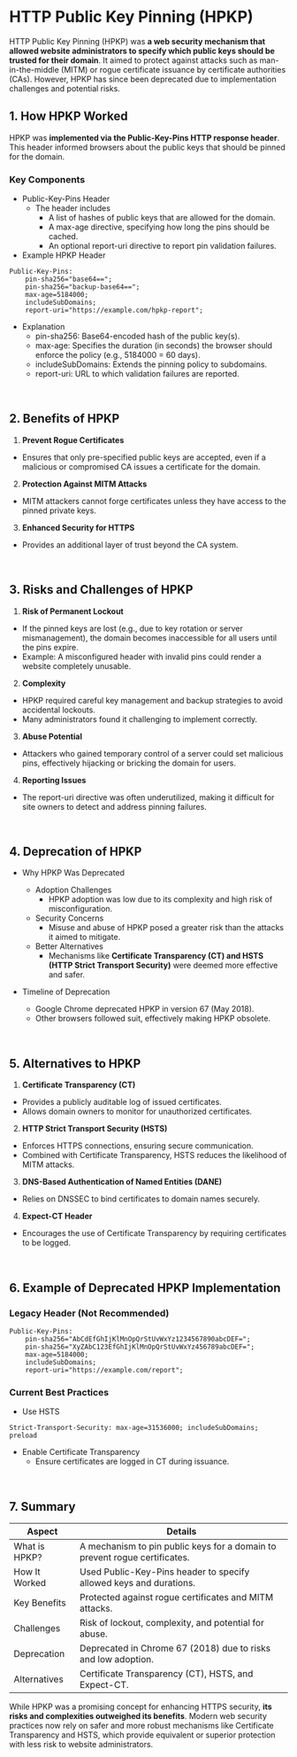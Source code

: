<br>

# HTTP Public Key Pinning (HPKP)
HTTP Public Key Pinning (HPKP) was **a web security mechanism that allowed website administrators to specify which public keys should be trusted for their domain**. It aimed to protect against attacks such as man-in-the-middle (MITM) or rogue certificate issuance by certificate authorities (CAs). However, HPKP has since been deprecated due to implementation challenges and potential risks.

## 1. How HPKP Worked
HPKP was **implemented via the Public-Key-Pins HTTP response header**. This header informed browsers about the public keys that should be pinned for the domain.

### Key Components
  - Public-Key-Pins Header
    - The header includes
      - A list of hashes of public keys that are allowed for the domain.
      - A max-age directive, specifying how long the pins should be cached.
      - An optional report-uri directive to report pin validation failures.
  - Example HPKP Header  

```
Public-Key-Pins: 
    pin-sha256="base64=="; 
    pin-sha256="backup-base64=="; 
    max-age=5184000; 
    includeSubDomains; 
    report-uri="https://example.com/hpkp-report";
```     

   - Explanation
      - pin-sha256: Base64-encoded hash of the public key(s).
      - max-age: Specifies the duration (in seconds) the browser should enforce the policy (e.g., 5184000 = 60 days).
      - includeSubDomains: Extends the pinning policy to subdomains.
      - report-uri: URL to which validation failures are reported.  
<br>

## 2. Benefits of HPKP
1. **Prevent Rogue Certificates**
  - Ensures that only pre-specified public keys are accepted, even if a malicious or compromised CA issues a certificate for the domain.
2. **Protection Against MITM Attacks**
  - MITM attackers cannot forge certificates unless they have access to the pinned private keys.
3. **Enhanced Security for HTTPS**
  - Provides an additional layer of trust beyond the CA system.  
<br>

## 3. Risks and Challenges of HPKP
1. **Risk of Permanent Lockout**
  - If the pinned keys are lost (e.g., due to key rotation or server mismanagement), the domain becomes inaccessible for all users until the pins expire.
  - Example: A misconfigured header with invalid pins could render a website completely unusable.
2. **Complexity**
  - HPKP required careful key management and backup strategies to avoid accidental lockouts.
  - Many administrators found it challenging to implement correctly.
3. **Abuse Potential**
  - Attackers who gained temporary control of a server could set malicious pins, effectively hijacking or bricking the domain for users.
4. **Reporting Issues**
  - The report-uri directive was often underutilized, making it difficult for site owners to detect and address pinning failures.  
<br>

## 4. Deprecation of HPKP
  - Why HPKP Was Deprecated
    - Adoption Challenges
      - HPKP adoption was low due to its complexity and high risk of misconfiguration.
    - Security Concerns
      - Misuse and abuse of HPKP posed a greater risk than the attacks it aimed to mitigate.
    - Better Alternatives
      - Mechanisms like **Certificate Transparency (CT) and HSTS (HTTP Strict Transport Security)** were deemed more effective and safer.

  - Timeline of Deprecation
    - Google Chrome deprecated HPKP in version 67 (May 2018).
    - Other browsers followed suit, effectively making HPKP obsolete.  
<br>

## 5. Alternatives to HPKP
1. **Certificate Transparency (CT)**
  - Provides a publicly auditable log of issued certificates.
  - Allows domain owners to monitor for unauthorized certificates.
2. **HTTP Strict Transport Security (HSTS)**
  - Enforces HTTPS connections, ensuring secure communication.
  - Combined with Certificate Transparency, HSTS reduces the likelihood of MITM attacks.
3. **DNS-Based Authentication of Named Entities (DANE)**
  - Relies on DNSSEC to bind certificates to domain names securely.
4. **Expect-CT Header**
  - Encourages the use of Certificate Transparency by requiring certificates to be logged.  
<br>

## 6. Example of Deprecated HPKP Implementation

### Legacy Header (Not Recommended)  

```
Public-Key-Pins:
    pin-sha256="AbCdEfGhIjKlMnOpQrStUvWxYz1234567890abcDEF=";
    pin-sha256="XyZAbC123EfGhIjKlMnOpQrStUvWxYz456789abcDEF=";
    max-age=5184000;
    includeSubDomains;
    report-uri="https://example.com/report";
```

### Current Best Practices
  - Use HSTS  

```
Strict-Transport-Security: max-age=31536000; includeSubDomains; preload
```

  - Enable Certificate Transparency
    - Ensure certificates are logged in CT during issuance.  
<br>

## 7. Summary

| Aspect | Details |
| ------ | ------- |
| What is HPKP? | A mechanism to pin public keys for a domain to prevent rogue certificates. |
| How It Worked | Used Public-Key-Pins header to specify allowed keys and durations. |
| Key Benefits | Protected against rogue certificates and MITM attacks. |
| Challenges | Risk of lockout, complexity, and potential for abuse. |
| Deprecation | Deprecated in Chrome 67 (2018) due to risks and low adoption. |
| Alternatives | Certificate Transparency (CT), HSTS, and Expect-CT. |

While HPKP was a promising concept for enhancing HTTPS security, **its risks and complexities outweighed its benefits**. Modern web security practices now rely on safer and more robust mechanisms like Certificate Transparency and HSTS, which provide equivalent or superior protection with less risk to website administrators.  
<br>